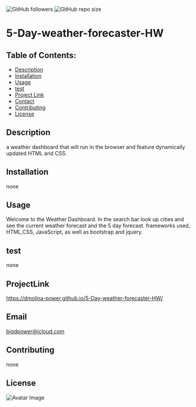 

![GitHub followers](https://img.shields.io/github/followers/dmolina-power) 
  ![GitHub repo size](https://img.shields.io/github/repo-size/dmolina-power/5-Day-weather-forecaster-HW) 
  
  
  
# 5-Day-weather-forecaster-HW

## Table of Contents:
 * [Description](#description)
 * [Installation](#installation)
 * [Usage](#usage)
 * [test](#test)
 * [Project Link](#projectLink)
 * [Contact](#email) 
 * [Contributing](#contributing)
 * [License](#license)
 
 ## Description
 a weather dashboard that will run in the browser and feature dynamically updated HTML and CSS.




 ## Installation
 none

 ## Usage
 Welcome to the Weather Dashboard. In the search bar look up cities and see the current weather forecast and the 5 day forecast.
 frameworks used, HTML,CSS, JavaScript, as well as bootstrap and jquery.


 ## test
 none

 ## ProjectLink
 https://dmolina-power.github.io/5-Day-weather-forecaster-HW/

 ## Email
 bigdpower@icloud.com

 

 ## Contributing
 none

 ## License



 ![Avatar Image](https://avatars0.githubusercontent.com/u/62960620?v=4)